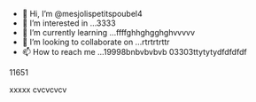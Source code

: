 - 👋 Hi, I’m @mesjolispetitspoubel4
- 👀 I’m interested in ...3333
- 🌱 I’m currently learning ...ffffghhghgghghvvvvv
- 💞️ I’m looking to collaborate on ...rtrtrtrttr
- 📫 How to reach me ...19998bnbvbvbvb
03303ttytytydfdfdfdf
<!---
mesjolispetitspoubel4/mesjolispetitspoubel4 is a ✨ special ✨ repository because its `README.md` (this file) appearcccs on your GitHub profile.
You can click the Preview link to take a look at your changes.
--->11651
xxxxx
cvcvcvcv
